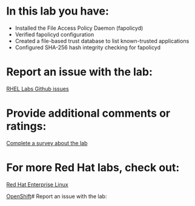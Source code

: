 # In this lab you have:
* Installed the File Access Policy Daemon (fapolicyd)
* Verified fapolicyd configuration
* Created a file-based trust database to list known-trusted applications
* Configured SHA-256 hash integrity checking for fapolicyd

# Report an issue with the lab:
[RHEL Labs Github issues](https://github.com/rhel-labs/learn-katacoda/issues)


# Provide additional comments or ratings:
[Complete a survey about the lab](https://forms.gle/vipkbKFYcKx9YYSs6)

# For more Red Hat labs, check out:
[Red Hat Enterprise Linux](https://lab.redhat.com)

[OpenShift](https://learn.openshift.com)# Report an issue with the lab:
